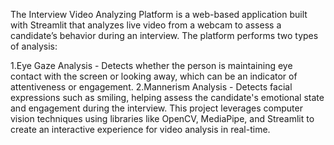 The Interview Video Analyzing Platform is a web-based application built with Streamlit that analyzes live video from a webcam to assess a candidate’s behavior during an interview. The platform performs two types of analysis:

1.Eye Gaze Analysis - Detects whether the person is maintaining eye contact with the screen or looking away, which can be an indicator of attentiveness or engagement.
2.Mannerism Analysis - Detects facial expressions such as smiling, helping assess the candidate's emotional state and engagement during the interview.
This project leverages computer vision techniques using libraries like OpenCV, MediaPipe, and Streamlit to create an interactive experience for video analysis in real-time.
